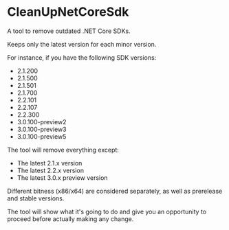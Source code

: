 # CleanUpNetCoreSdk

A tool to remove outdated .NET Core SDKs.

Keeps only the latest version for each minor version.

For instance, if you have the following SDK versions:

- 2.1.200
- 2.1.500
- 2.1.501
- 2.1.700
- 2.2.101
- 2.2.107
- 2.2.300
- 3.0.100-preview2
- 3.0.100-preview3
- 3.0.100-preview5

The tool will remove everything except:
- The latest 2.1.x version
- The latest 2.2.x version
- The latest 3.0.x preview version

Different bitness (x86/x64) are considered separately, as well as prerelease and stable versions.

The tool will show what it's going to do and give you an opportunity to proceed before actually making any change.
